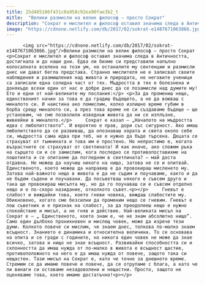 ```yaml
---
title: 25d485106f431c0a958c92ea90fae3b2_t
mitle:  "Велики размисли на велик философ – просто Сократ"
description: "Сократ е мислител и философ оставил значима следа в Античността, достигнала и до наши дни. Едва ли бихме си представили напълно колосалната вселена на този ум, но останалите му сентенции и размисли днес ни дават бегла представа. Странно мислителя не е записвал своите наблюдения и размишления над живота и природата, но неговите ученици са записали …"
image: "https://cdnone.netlify.com/db/2017/02/sokrat-e1487671063866.jpg"
---
```


          <img src="https://cdnone.netlify.com/db/2017/02/sokrat-e1487671063866.jpg"/>Велики размисли на велик философ – просто Сократ        <p>Сократ е мислител и философ оставил значима следа в Античността, достигнала и до наши дни. Едва ли бихме си представили напълно колосалната вселена на този ум, но останалите му сентенции и размисли днес ни дават бегла представа. Странно мислителя не е записвал своите наблюдения и размишления над живота и природата, но неговите ученици са записали една солидна част от тях. Мъдростта в тях е болезнена и донякъде всеки един от нас е добре днес да се позамисли над думите му! Ето и едни от най-великите му послания:</p> <p>За да промениш нещо, единственият начин за това е да градиш бъдещето, а не да воюваш с миналото си. И наистина ако помислим, колко излишно време губим в борба срещу миналото си, а през това време не си създаваме бъдеще – ще установим, че сме позволили изведнъж живота да ни се изплъзне, живеейки в миналото.</p>     Сократ е казал – „Началото на мъдростта идва с любопитството“. И вероятно е прав, дори със сигурност. Ако имаш любопитството да се развиваш, да опознаваш хората и света около себе си, мъдростта сама идва при теб, не е нужно да бъде търсена. Децата се страхуват от тъмнината и това им е простено. Но непростимо е, когато възрастните се страхуват от светлината! И как иначе, ако сложим ръка на сърцето си и се замислим, кога последно се противопоставихме на лошотията и се опитахме да погледнем в светлината? – май доста отдавна. Не можеш да научиш никого на нищо, затова не се и опитвай. Единственото, което можеш да направиш е да провокираш мисленето му. Затова най-важното нещо в живота е да не съдим и поучаваме, както и да не бъдем съдени и поучавани. Да посъветваш някого е съвсем друго и така ще провокираш мисълта му, но да го поучаваш си е съвсем отделно нещо и е по-скоро назидание, отколкото съвет.<p></p>     Гневът е слабост и виждайки това, което гневи човека, виждаш слабостите му. Обикновено, когато сме безсилни да променим нещо се гневим. Гневът е лош съветник и е признак на слабост, за да преодолееш нещо е нужно спокойствие и мисъл, а не гняв и действие. Най-великата мисъл на Сократ е – „ Единственото, което знам е, че не знам абсолютно нищо“. Само един дълбоко проникновен и мислещ човек, може да изрече тези думи. Колкото повече си мислим, че знаем днес, толкова по-малко знаем всъщност. Знанието е динамика и относителна величина. То се основава на опита и се гради с годините, но никога един човек не може да знае всичко, затова и нищо не знае всъщност. Развивайки способността си и склонността да имаш нужда от по-малко в живота е всъщност щастие, противоположното на него е да имаш нужда от повече, защото така си нещастен. Тази мисъл на Сократ е, като че точно за днешното време. Стремим се да имаме повече и повече, да се отрупаме с блага, а като че ли винаги си оставаме незадоволени и нещастни. Просто, защото не оценяваме това, което имаме достатъчно!<p></p>        